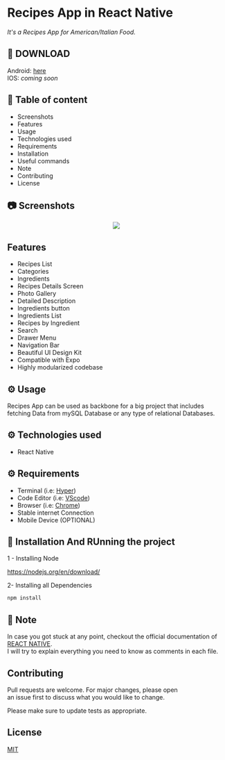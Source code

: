 # Recipes App in React Native

_It's a Recipes App for American/Italian Food._

## 📱 DOWNLOAD

Android: [here](https://expo.io/artifacts/78360755-6fcd-41fe-b844-a36ee5dfd8b3)  
IOS: _coming soon_

## 📖 Table of content

- Screenshots
- Features
- Usage
- Technologies used
- Requirements
- Installation
- Useful commands
- Note
- Contributing
- License

## 📷 Screenshots

<center><a href="https://www.instamobile.io/app-templates/food-app-template/"><img src="https://www.instamobile.io/wp-content/uploads/2019/07/Screen-Shot-2019-07-22-at-8.56.44-PM.png" /></a></center>

## Features

- Recipes List
- Categories
- Ingredients
- Recipes Details Screen
- Photo Gallery
- Detailed Description
- Ingredients button
- Ingredients List
- Recipes by Ingredient
- Search
- Drawer Menu
- Navigation Bar
- Beautiful UI Design Kit
- Compatible with Expo
- Highly modularized codebase

## ⚙️ Usage

Recipes App can be used as backbone for a big project that includes fetching Data from mySQL Database or any type of relational Databases.

## ⚙️ Technologies used

- React Native

## ⚙️ Requirements

- Terminal (i.e: [Hyper](https://hyper.is/))
- Code Editor (i.e: [VScode](https://code.visualstudio.com/download))
- Browser (i.e: [Chrome](https://www.google.com/chrome/))
- Stable internet Connection
- Mobile Device (OPTIONAL)

## 📌 Installation And RUnning the project

1 - Installing Node

https://nodejs.org/en/download/

2- Installing all Dependencies

```bash
npm install
```

## 📍 Note

In case you got stuck at any point, checkout the official
documentation of [REACT NATIVE](https://reactnative.dev/).  
I will try to explain everything you need to know as comments in each file.

## Contributing

Pull requests are welcome. For major changes, please open  
 an issue first to discuss what you would like to change.

Please make sure to update tests as appropriate.

## License

[MIT](https://choosealicense.com/licenses/mit/)
